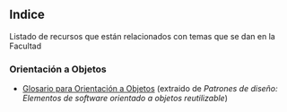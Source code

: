 ## Indice
Listado de recursos que están relacionados con temas que se dan en la Facultad
### Orientación a Objetos
- [Glosario para Orientación a Objetos](./OO/OO_glosario.pdf) (extraido de _Patrones de diseño: Elementos de software orientado a objetos reutilizable_)
